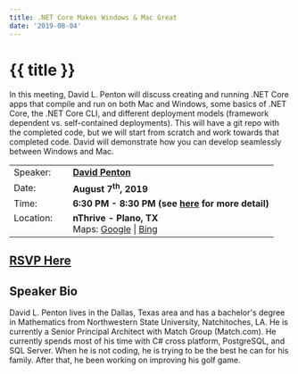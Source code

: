 ```yaml
---
title: .NET Core Makes Windows & Mac Great
date: '2019-08-04'
---
```

# {{ title }}

In this meeting, David L. Penton will discuss creating and running .NET Core apps that compile and run on both Mac and Windows, some basics of .NET Core, the .NET Core CLI, and different deployment models (framework dependent vs. self-contained deployments). This will have a git repo with the completed code, but we will start from scratch and work towards that completed code. David will demonstrate how you can develop seamlessly between Windows and Mac.

<table><tbody><tr><td>Speaker:</td><td>&nbsp;</td><td><b><a title="David Penton" target="_blank" href="https://twitter.com/dpenton">David Penton</a></b></td></tr><tr><td>Date:</td><td>&nbsp;</td><td><b>August 7<sup>th</sup>, 2019</b></td></tr><tr><td valign="top">Time:</td><td>&nbsp;</td><td><b>6:30 PM - 8:30 PM (see <a title="Location" href="http://northdallas.net/location/">here</a> for more detail)</b></td></tr><tr><td valign="top">Location:</td><td>&nbsp;</td><td><b>nThrive - Plano, TX</b><br>Maps: <a title="Google" target="_blank" href="https://goo.gl/maps/1OyNE">Google</a> | <a title="Bing" target="_blank" href="http://binged.it/1afBEJ9">Bing</a></td></tr></tbody></table>

## [RSVP Here](https://www.eventbrite.com/e/net-core-makes-windows-mac-great-tickets-67933939241)

## Speaker Bio

David L. Penton lives in the Dallas, Texas area and has a bachelor's degree in Mathematics from Northwestern State University, Natchitoches, LA. He is currently a Senior Principal Architect with Match Group (Match.com). He currently spends most of his time with C# cross platform, PostgreSQL, and SQL Server. When he is not coding, he is trying to be the best he can for his family. After that, he been working on improving his golf game.
    
